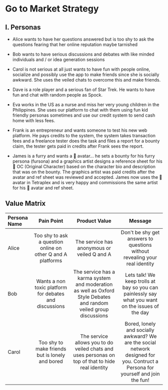 # Go to Market Strategy

## I. Personas

* Alice wants to have her questions answered but is too shy to ask the questions fearing that her online reputation maybe tarnished

* Bob wants to have serious discussions and debates with like minded individuals and / or idea generation sessions

* Carol is not serious at all just wants to have fun with people online, socialize and possibly use the app to make friends since she is socially awkward. She uses the veiled chats to overcome this and make friends.

* Dave is a role player and a serious fan of Star Trek. He wants to have fun and chat with random people as Spock.

* Eva works in the US as a nurse and miss her very young children in the Philippines. She uses our platform to chat with them using fun kid friendly personas sometimes and use our credit system to send cash home with less fees.

* Frank is an entrepreneur and wants someone to test his new web platform. He pays credits to the system, the system takes transaction fees and a freelance tester does the task and files a report for a bounty claim, the tester gets paid in credits after Frank sees the report.

* James is a furry and wants a 🐻 avatar... he sets a bounty for his furry persona (fursona) and a graphics artist designs a reference sheet for his 🐻 OC (Original Character) based on the character bio and description that was on the bounty. The graphics artist was paid credits after the avatar and ref sheet was reviewed and accepted. James now uses the 🐻 avatar in Tetraplex and is very happy and commissions the same artist for his 🦝 avatar and ref sheet.

## Value Matrix

| Persona Name | Pain Point | Product Value | Message |
|:-------------|:----------:|:-------------:|:-------:|
| Alice | Too shy to ask a question online on other Q and A platforms | The service has anonymous or veiled Q and A | Don't be shy get answers to questions without revealing your real identity |
| Bob | Wants a non toxic platform for debates and discussions | The service has a karma system and moderation as well as Oxford Style Debates and random veiled group discussions | Lets talk! We keep trolls at bay so you can painlessly say what you want on the issues of the day |
| Carol | Too shy to make friends but is lonely and bored | The service allows you to do veiled chats and uses personas on top of that to hide real identity | Bored, lonely and socially awkward? We are the social network designed for you. Contruct a Persona for yourself and join the fun! |
